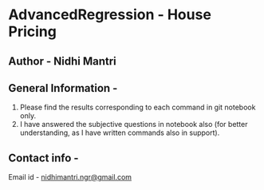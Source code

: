 # AdvancedRegression - House Pricing
## Author - Nidhi Mantri

## General Information - 
1. Please find the results corresponding to each command in git notebook only.
2. I have answered the subjective questions in notebook also (for better understanding, as I have written commands also in support).

## Contact info - 
Email id - nidhimantri.ngr@gmail.com
